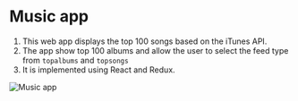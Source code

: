 # Music app

1. This web app displays the top 100 songs based on the iTunes API. 
2. The app show top 100 albums and allow the user to select the feed type from `topalbums` and `topsongs`
3. It is implemented using React and Redux.

![Music app](https://media.giphy.com/media/Lc7OeG3IzV9IDQd2Iv/giphy.gif "Music app")
